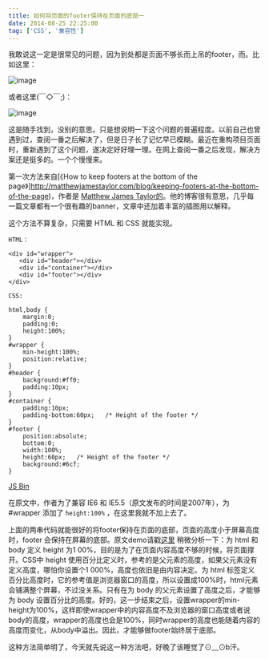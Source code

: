 ```yaml
---
title: 如何将页面的footer保持在页面的底部一
date: 2014-08-25 22:25:00
tag: ['CSS', '兼容性']
---
```


我敢说这一定是很常见的问题，因为到处都是页面不够长而上吊的footer，而。比如这里：

![image](http://ncuey-crispelite.stor.sinaapp.com/QQ20140825-1.png)

或者这里(￣◇￣;)：

![image](http://ncuey-crispelite.stor.sinaapp.com/QQ20140826-1.png)

这是随手找到，没别的意思。只是想说明一下这个问题的普遍程度。以前自己也曾遇到过，查阅一番之后解决了，但是日子长了记忆早已模糊。最近在重构项目页面时，重新遇到了这个问题，遂决定好好理一理。在网上查阅一番之后发现，解决方案还是挺多的。一个个慢慢来。

第一次方法来自[《How to keep footers at the bottom of the page》]http://matthewjamestaylor.com/blog/keeping-footers-at-the-bottom-of-the-page)，作者是 [Matthew James Taylor的](http://matthewjamestaylor.com/about)。他的博客很有意思，几乎每一篇文章都有一个很有趣的banner，文章中还加着丰富的插图用以解释。

这个方法不算复杂，只需要 HTML 和 CSS 就能实现。
    
    HTML：
    
    <div id="wrapper">
       <div id="header"></div>
       <div id="container"></div>
       <div id="footer"></div>
    </div>
    
    CSS:
    
    html,body {
		margin:0;
   		padding:0;
   		height:100%;
    }
    #wrapper {
     	min-height:100%;
     	position:relative;
    }
    #header {
     	background:#ff0;
     	padding:10px;
    }
    #container {
     	padding:10px;
     	padding-bottom:60px;   /* Height of the footer */
    }
    #footer {
     	position:absolute;
     	bottom:0;
     	width:100%;
     	height:60px;   /* Height of the footer */
     	background:#6cf;
    }

<a class="jsbin-embed" href="http://jsbin.com/ziqim/15/embed?html,css,output">JS Bin</a><script src="http://static.jsbin.com/js/embed.js"></script>

在原文中，作者为了兼容 IE6 和 IE5.5（原文发布的时间是2007年），为 #wrapper 添加了 `height:100%` ，在这里我就不加上去了。

上面的两串代码就能很好的将footer保持在页面的底部，页面的高度小于屏幕高度时，footer 会保持在屏幕的底部。原文demo请戳[这里](http://matthewjamestaylor.com/blog/bottom-footer-demo.htm)
稍微分析一下：为 html 和 body 定义 height 为1 00%，目的是为了在页面内容高度不够的时候，将页面撑开。CSS中 height 使用百分比定义时，参考的是父元素的高度，如果父元素没有定义高度，哪怕你设置个1 000%，高度也依旧是由内容决定。为 html 标签定义百分比高度时，它的参考值是浏览器窗口的高度，所以设置成100%时，html元素会铺满整个屏幕，不过没关系。只有在为 body 的父元素设置了高度之后，才能够为 body 设置百分比的高度。好的，这一步结束之后，设置wrapper的min-height为100%，这样即使wrapper中的内容高度不及浏览器的窗口高度或者说body的高度，wrapper的高度也会是100%，同时wrapper的高度也能随着内容的高度而变化，从body中溢出。因此，才能够做footer始终居于底部。

这种方法简单明了，今天就先说这一种方法吧，好晚了该睡觉了⊙﹏⊙b汗。



